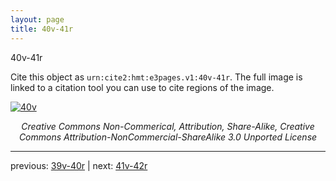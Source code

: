 ```yaml
---
layout: page
title: 40v-41r
---
```


40v-41r

Cite this object as `urn:cite2:hmt:e3pages.v1:40v-41r`.  The full image is linked to a citation tool you can use to cite regions of the image.

[![40v](http://www.homermultitext.org/iipsrv?IIIF=/project/homer/pyramidal/deepzoom/hmt/e3bifolio/v1/E3_40v_41r.tif/full/800,/0/default.jpg)](http://www.homermultitext.org/ict2/?urn=urn:cite2:hmt:e3bifolio.v1:E3_40v_41r) 

<p style="text-align: center; font-style: italic;">Creative Commons Non-Commerical, Attribution, Share-Alike, Creative Commons Attribution-NonCommercial-ShareAlike 3.0 Unported License</p>

---

previous: [39v-40r](../39v-40r/) | next: [41v-42r](../41v-42r/)